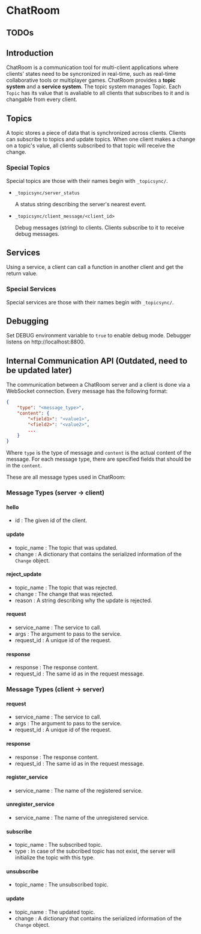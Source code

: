 # ChatRoom
 
## TODOs

## Introduction

ChatRoom is a communication tool for multi-client applications where clients' states need to be syncronized in real-time, such as real-time collaborative tools or multiplayer games. ChatRoom provides a **topic system** and a **service system**. The topic system manages Topic. Each `Topic` has its value that is avaliable to all clients that subscribes to it and is changable from every client.

## Topics

A topic stores a piece of data that is synchronized across clients. Clients can subscribe to topics and update topics. When one client makes a change on a topic's value, all clients subscribed to that topic will receive the change.

### Special Topics

Special topics are those with their names begin with `_topicsync/`.

* `_topicsync/server_status` 

    A status string describing the server's nearest event.
* `_topicsync/client_message/<client_id>` 
    
    Debug messages (string) to clients. Clients subscribe to it to receive debug messages.

## Services

Using a service, a client can call a function in another client and get the return value.

### Special Services

Special services are those with their names begin with `_topicsync/`.

## Debugging

Set DEBUG environment variable to `true` to enable debug mode. Debugger listens on http://localhost:8800.

## Internal Communication API (Outdated, need to be updated later)

The communication between a ChatRoom server and a client is done via a WebSocket connection. Every message has the following format:

```json
{
    "type": "<message_type>",
    "content": {
        "<field1>": "<value1>",
        "<field2>": "<value2>",
        ...
    }
}
```

Where `type` is the type of message and `content` is the actual content of the message. For each message type, there are specified fields that should be in the `content`.

These are all message types used in ChatRoom:

### Message Types (server -> client)

#### hello

- id : The given id of the client.

#### update

- topic_name : The topic that was updated.
- change : A dictionary that contains the serialized information of the `Change` object.

#### reject_update

- topic_name : The topic that was rejected.
- change : The change that was rejected.
- reason : A string describing why the update is rejected.

#### request

- service_name : The service to call.
- args : The argument to pass to the service.
- request_id : A unique id of the request.

#### response

- response : The response content.
- request_id : The same id as in the request message.

### Message Types (client -> server)

#### request

- service_name : The service to call.
- args : The argument to pass to the service.
- request_id : A unique id of the request.

#### response

- response : The response content.
- request_id : The same id as in the request message.

#### register_service

- service_name : The name of the registered service.

#### unregister_service

- service_name : The name of the unregistered service.

#### subscribe

- topic_name : The subscribed topic.
- type : In case of the subcribed topic has not exist, the server will initialize the topic with this type.

#### unsubscribe

- topic_name : The unsubscribed topic.

#### update

- topic_name : The updated topic.
- change : A dictionary that contains the serialized information of the `Change` object.